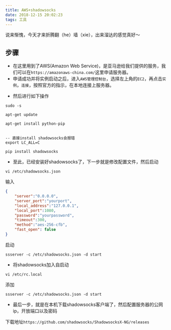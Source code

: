 ```yaml
---
title: AWS+shadowsocks
date: 2018-12-15 20:02:23
tags: 工具
---
```


说来惭愧，今天才来折腾翻（he）墙（xie），出来溜达的感觉真好～

## 步骤

- 在这里用到了AWS(Amazon Web Service)，是亚马逊给我们提供的服务，我们可以在`https://amazonaws-china.com/`这里申请服务器。
- 申请成功并将实例启动之后，进入`AWS管理控制台`，选择左上角的`EC2`，再点击`实例`，`连接`，按照官方的指示，在本地连接上服务器。


<!-- more -->

- 然后进行如下操作
```
sudo -s 

apt-get update

apt-get install python-pip


-- 直接install shadowsocks会报错
export LC_ALL=C

pip install shadowsocks
```

- 至此，已经安装好shadowsocks了，下一步就是修改配置文件，然后启动

```
vi /etc/shadowsocks.json
```

输入
```json
{
    "server":"0.0.0.0",
    "server_port":"yourport",
    "local_address":"127.0.0.1",
    "local_port":1080,
    "password":"yourpassword",
    "timeout":300,
    "method":"aes-256-cfb",
    "fast_open": false
}
```

启动
```
ssserver -c /etc/shadowsocks.json -d start
```

- 将shadowsocks加入自启动
```
vi /etc/rc.local
```

添加
```
ssserver -c /etc/shadowsocks.json -d start
```

- 最后一步，就是在本机下载shadowsocks客户端了，然后配置服务器的公网ip，开放端口以及密码

下载地址`https://github.com/shadowsocks/ShadowsocksX-NG/releases`